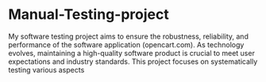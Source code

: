# Manual-Testing-project
My software testing project aims to ensure the robustness, reliability, and performance of the software application (opencart.com). As technology evolves, maintaining a high-quality software product is crucial to meet user expectations and industry standards. This project focuses on systematically testing various aspects 
